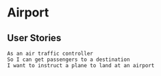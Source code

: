 # Airport 

## User Stories
```
As an air traffic controller 
So I can get passengers to a destination 
I want to instruct a plane to land at an airport
```
